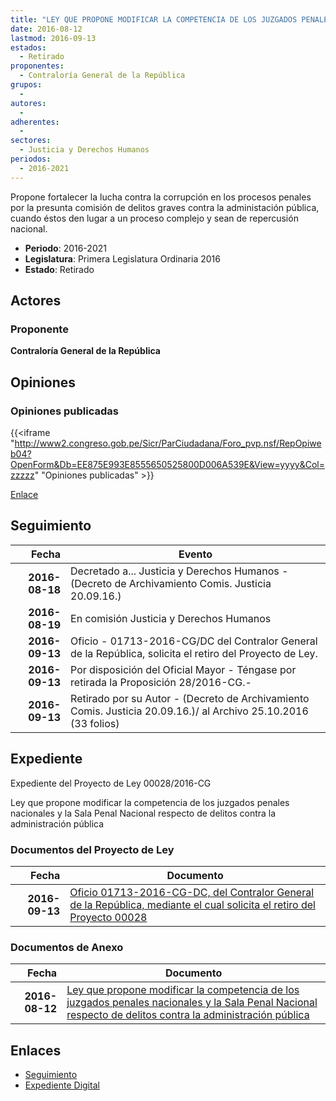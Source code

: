 ```yaml
---
title: "LEY QUE PROPONE MODIFICAR LA COMPETENCIA DE LOS JUZGADOS PENALES NACIONALES Y LA SALA PENAL NACIONAL RESPECTO DE DELITOS CONTRA LA ADMINISTRACIÓN PÚBLICA"
date: 2016-08-12
lastmod: 2016-09-13
estados: 
  - Retirado
proponentes: 
  - Contraloría General de la República
grupos: 
  - 
autores: 
  - 
adherentes: 
  - 
sectores: 
  - Justicia y Derechos Humanos 
periodos: 
  - 2016-2021
---
```


Propone fortalecer la lucha contra la corrupción en los procesos penales por la presunta comisión de delitos graves contra la administación pública, cuando éstos den lugar a un proceso complejo y sean de repercusión nacional.

- **Periodo**: 2016-2021
- **Legislatura**: Primera Legislatura Ordinaria 2016
- **Estado**: Retirado

## Actores

### Proponente

**Contraloría General de la República**


## Opiniones

### Opiniones publicadas

{{<iframe "http://www2.congreso.gob.pe/Sicr/ParCiudadana/Foro_pvp.nsf/RepOpiweb04?OpenForm&Db=EE875E993E8555650525800D006A539E&View=yyyy&Col=zzzzz" "Opiniones publicadas" >}}

[Enlace](http://www2.congreso.gob.pe/Sicr/ParCiudadana/Foro_pvp.nsf/RepOpiweb04?OpenForm&Db=EE875E993E8555650525800D006A539E&View=yyyy&Col=zzzzz)

## Seguimiento

| Fecha | Evento |
|------:|--------|
| **2016-08-18** | Decretado a... Justicia y Derechos Humanos - (Decreto de Archivamiento Comis. Justicia 20.09.16.)|
| **2016-08-19** | En comisión Justicia y Derechos Humanos|
| **2016-09-13** | Oficio - 01713-2016-CG/DC del Contralor General de la República, solicita el retiro del Proyecto de Ley.|
| **2016-09-13** | Por disposición del Oficial Mayor - Téngase por retirada la Proposición 28/2016-CG.-|
| **2016-09-13** | Retirado por su Autor - (Decreto de Archivamiento Comis. Justicia 20.09.16.)/ al Archivo 25.10.2016 (33 folios)|


## Expediente

Expediente del Proyecto de Ley 00028/2016-CG

Ley que propone modificar la competencia de los juzgados penales nacionales y la Sala Penal Nacional respecto de delitos contra la administración pública


### Documentos del Proyecto de Ley

| Fecha | Documento |
|------:|--------|
| **2016-09-13** | [Oficio 01713-2016-CG-DC, del Contralor General de la República, mediante el cual solicita el retiro del Proyecto 00028](http://www.leyes.congreso.gob.pe/Documentos/2016_2021/Oficios/Otras_Instituciones/OF-01713-2016-CG-DC.pdf) |

### Documentos de Anexo

| Fecha | Documento |
|------:|--------|
| **2016-08-12** | [Ley que propone modificar la competencia de los juzgados penales nacionales y la Sala Penal Nacional respecto de delitos contra la administración pública](http://www.leyes.congreso.gob.pe/Documentos/2016_2021/Proyectos_de_Ley_y_de_Resoluciones_Legislativas/PL00028_20160812.pdf) |

## Enlaces 

- [Seguimiento](http://www2.congreso.gob.pehttp://www2.congreso.gob.pe/Sicr/TraDocEstProc/CLProLey2016.nsf/f7fff46988ca05b1052578e100829cc7/62e118f89fd5cef30525800d006b1c9e?OpenDocument)
- [Expediente Digital](http://www2.congreso.gob.pehttp://www2.congreso.gob.pe/Sicr/TraDocEstProc/CLProLey2016.nsf/f7fff46988ca05b1052578e100829cc7/62e118f89fd5cef30525800d006b1c9e?OpenDocument&Click=05257FB7005EB655.eb71d0cf91d8294e05256cdf006b5706/$Body/0.1C6C)
